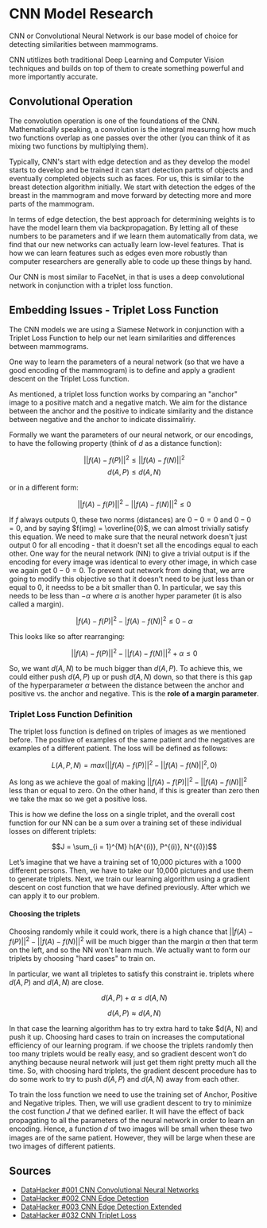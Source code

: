 # CNN Model Research

CNN or Convolutional Neural Network is our base model of choice for detecting similarities between mammograms.

CNN utitlizes both traditional Deep Learning and Computer Vision techniques and builds on top of them to create something powerful and more importantly accurate.

## Convolutional Operation

The convolution operation is one of the foundations of the CNN. Mathematically speaking, a convolution is the integral measurng how much two functions overlap as one passes over the other (you can think of it as mixing two functions by multiplying them).

Typically, CNN's start with edge detection and as they develop the model starts to develop and be trained it can start detection partts of objects and eventually completed objects such as faces. For us, this is similar to the breast detection algorithm initially. We start with detection the edges of the breast in the mammogram and move forward by detecting more and more parts of the mammogram.

In terms of edge detection, the best approach for determining weights is to have the model learn them via backpropagation. By letting all of these numbers to be parameters and if we learn them automatically from data, we find that our new networks can actually learn low-level features. That is how we can learn features such as edges even more robustly than computer researchers are generally able to code up these things by hand.

Our CNN is most similar to FaceNet, in that is uses a deep convolutional network in conjunction with a triplet loss function.

## Embedding Issues - Triplet Loss Function

The CNN models we are using a Siamese Network in conjunction with a Triplet Loss Function to help our net learn similarities and differences between mammograms.

One way to learn the parameters of a neural network (so that we have a good encoding of the mammogram) is to define and apply a gradient descent on the Triplet Loss function.

As mentioned, a triplet loss function works by comparing an "anchor" image to a positive match and a negative match. We aim for the distance between the anchor and the positive to indicate similarity and the distance between negative and the anchor to indicate dissimaliriy.

Formally we want the parameters of our neural network, or our encodings, to have the following property (think of $d$ as a distance function):

$$||f(A)-f(P)||^2 \le ||f(A) - f(N)||^2$$
$$d(A, P) \le d(A, N)$$

or in a different form:

$$||f(A) - f(P)||^2 - ||f(A) - f(N)||^2 \le 0$$

If $f$ always outputs 0, these two norms (distances) are $0-0=0$ and $0-0=0$, and by saying $f(img) = \overline{0}$, we can almost trivially satisfy this equation. We need to make sure that the neural network doesn't just output 0 for all encoding - that it doesn't set all the encodings equal to each other. One way for the neural network (NN) to give a trivial output is if the encoding for every image was identical to every other image, in which case we again get $0-0=0$. To prevent out network from doing that, we arre going to modify this objective so that it doesn't need to be just less than or equal to 0, it needss to be a bit smaller than 0. In particular, we say this needs to be less than $-\alpha$ where $\alpha$ is another hyper parameter (it is also called a margin).

$$|f(A) - f(P)|^2 - |f(A) - f(N)|^2 \le 0-\alpha$$

This looks like so after rearranging:

$$||f(A)-f(P)||^2 - ||f(A)-f(N)||^2 + \alpha \le 0$$

So, we want $d(A, N)$ to be much bigger than $d(A, P)$. To achieve this, we could either push $d(A, P)$ up or push $d(A, N)$ down, so that there is this gap of the hyperparameter $\alpha$ between the distance between the anchor and positive vs. the anchor and negative. This is the **role of a margin parameter**.

### Triplet Loss Function Definition

The triplet loss function is defined on triples of images as we mentioned before. The positive of examples of the same patient and the negatives are examples of a different patient. The loss will be defined as follows:

$$L(A, P, N) = max(||f(A)-f(P)||^2 - ||f(A)-f(N)||^2, 0)$$

As long as we achieve the goal of making $||f(A)-f(P)||^2 - ||f(A)-f(N)||^2$ less than or equal to zero. On the other hand, if this is greater than zero then we take the max so we get a positive loss.

This is how we define the loss on a single triplet, and the overall cost function for our NN can be a sum over a training set of these individual losses on different triplets:

$$J = \sum_{i = 1}^{M} h(A^{(i)}, P^{(i)}, N^{(i)})$$

Let’s imagine that we have a training set of 10,000 pictures with a 1000 different persons. Then, we have to take our 10,000 pictures and use them to generate triplets. Next, we train our learning algorithm using a gradient descent on cost function that we have defined previously. After which we can apply it to our problem.

#### **Choosing the triplets**

Choosing randomly while it could work, there is a high chance that $||f(A)-f(P)||^2 - ||f(A)-f(N)||^2$ will be much bigger than the margin $\alpha$ then that term on the left, and so the NN won't learn much. We actually want to form our triplets by choosing "hard cases" to train on.

In particular, we want all tripletes to satisfy this constraint ie. triplets where $d(A, P)$ and $d(A, N)$ are close.

$$d(A, P) + \alpha \le d(A, N)$$

$$d(A, P) \approx d(A, N)$$

In that case the learning algorithm has to try extra hard to take $d(A, N) and push it up. Choosing hard cases to train on increases the computational efficiency of our learning program. if we choose the triplets randomly then too many triplets would be really easy, and so gradient descent won’t do anything because neural network will just get them right pretty much all the time. So, with choosing hard triplets, the gradient descent procedure has to do some work to try to push $d(A, P)$ and $d(A, N)$ away from each other.

To train the loss function we need to use the training set of Anchor, Positive and Negative triples. Then, we will use gradient descent to try to minimize the cost function 𝐽 that we defined earlier. It will have the effect of back propagating to all the parameters of the neural network in order to learn an encoding. Hence, a function 𝑑 of two images will be small when these two images are of the same patient. However, they will be large when these are two images of different patients.

## Sources

- [DataHacker #001 CNN Convolutional Neural Networks](https://datahacker.rs/computer-vision/)
- [DataHacker #002 CNN Edge Detection](https://datahacker.rs/edge-detection/)
- [DataHacker #003 CNN Edge Detection Extended](https://datahacker.rs/edge-detection-extended/)
- [DataHacker #032 CNN Triplet Loss](https://datahacker.rs/siamese-network-triplet-loss/)
